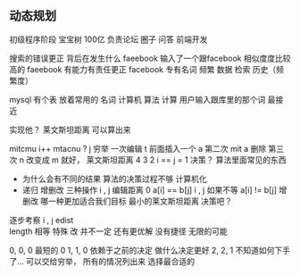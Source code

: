 ## 动态规划

初级程序阶段 宝宝树 100亿
负责论坛 圈子 问答 前端开发 

搜索的错误更正 背后在发生什么
faeebook 输入了一个跟facebook 相似度度比较高的
faeebook 有能力有责任更正
facebook 专有名词 频繁
数据  检索   历史（频繁度）


mysql 有个表 放着常用的  名词
计算机  算法 计算 用户输入跟库里的那个词 最接近

实现他？
莱文斯坦距离  可以算出来

mitcmu     i++
mtacnu   ? j  穷举
一次编辑   t  前面插入一个 a
第二次  mit   a  删除
第三次  n  改变成 m  就好，
莱文斯坦距离
4
3
2
i == j  = 1 决策？ 算法里面常见的东西

- 为什么会有不同的结果
  算法的决策过程不够  计算机化
- 递归   增删改  三种操作
  i , j  编辑距离  0  a[i] == b[j]
  i , j  如果不等     a[i] != b[j]
    增删改  哪一种更加适合我们目标 最小的莱文斯坦距离   决策吧？


逐步考察 i , j  edist  
length 相等 特殊 改  并不一定   还有更优解
没有捷径   无限的可能

0, 0, 0    最短的 0
1, 1, 0    依赖于之前的决定  做什么决定更好
2, 2, 1    不知道如何下手了...  可以交给穷举， 所有的情况列出来 
           选择最合适的